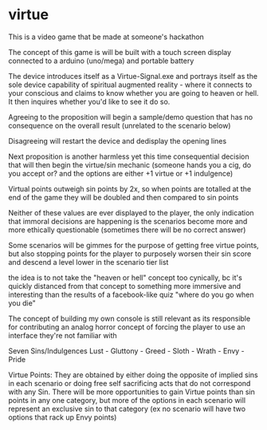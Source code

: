 # virtue
This is a video game that be made at someone's hackathon

The concept of this game is will be built with a touch screen display connected to a arduino (uno/mega) and portable battery

The device introduces itself as a Virtue-Signal.exe and portrays itself as the sole device capability of spiritual augmented reality - where it connects to your conscious and claims to know whether you are going to heaven or hell. It then inquires whether you'd like to see it do so. 

Agreeing to the proposition will begin a sample/demo question that has no consequence on the overall result (unrelated to the scenario below)

Disagreeing will restart the device and dedisplay the opening lines

Next proposition is another harmless yet this time consequential decision that will then begin the virtue/sin mechanic
(someone hands you a cig, do you accept or? and the options are either +1 virtue or +1 indulgence)

Virtual points outweigh sin points by 2x, so when points are totalled at the end of the game they will be doubled and then compared to sin points

Neither of these values are ever displayed to the player, the only indication that immoral decisions are happening is the scenarios become more and more ethically questionable (sometimes there will be no correct answer)

Some scenarios will be gimmes for the purpose of getting free virtue points, but also stopping points for the player to purposely worsen their sin score and descend a level lower in the scenario tier list

the idea is to not take the "heaven or hell" concept too cynically, bc it's quickly distanced from that concept to something more immersive and interesting than the results of a facebook-like quiz "where do you go when you die" 

The concept of building my own console is still relevant as its responsible for contributing an analog horror concept of forcing the player to use an interface they're not familiar with

Seven Sins/Indulgences
Lust - Gluttony - Greed - Sloth - Wrath - Envy - Pride

Virtue Points: They are obtained by either doing the opposite of implied sins in each scenario or doing free self sacrificing acts that do not correspond with any Sin. There will be more opportunities to gain Virtue points than sin points in any one category, but more of the options in each scenario will represent an exclusive sin to that category (ex no scenario will have two options that rack up Envy points)

